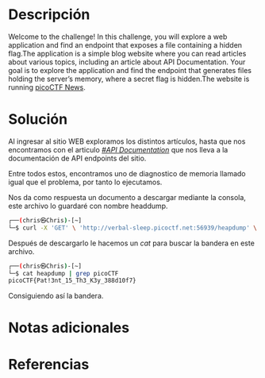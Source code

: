 # **Descripción**

Welcome to the challenge! In this challenge, you will explore a web application and find an endpoint that exposes a file containing a hidden flag.The application is a simple blog website where you can read articles about various topics, including an article about API Documentation. Your goal is to explore the application and find the endpoint that generates files holding the server’s memory, where a secret flag is hidden.The website is running [picoCTF News](http://verbal-sleep.picoctf.net:56939/).
# **Solución**

Al ingresar al sitio WEB exploramos los distintos artículos, hasta que nos encontramos con el articulo *[#API Documentation](http://verbal-sleep.picoctf.net:56939/api-docs)* que nos lleva a la documentación de API endpoints del sitio.

Entre todos estos, encontramos uno de diagnostico de memoria llamado igual que el problema, por tanto lo ejecutamos.

Nos da como respuesta un documento a descargar mediante la consola, este archivo lo guardaré con nombre headdump.

```bash
┌──(chris㉿Chris)-[~]
└─$ curl -X 'GET' \ 'http://verbal-sleep.picoctf.net:56939/heapdump' \           -H 'accept: */*' > headdump
```
Después de descargarlo le hacemos un *cat* para buscar la bandera en este archivo.
```bash
┌──(chris㉿Chris)-[~]
└─$ cat heapdump | grep picoCTF
picoCTF{Pat!3nt_15_Th3_K3y_388d10f7}
```
Consiguiendo así la bandera.

# **Notas adicionales**

# **Referencias**